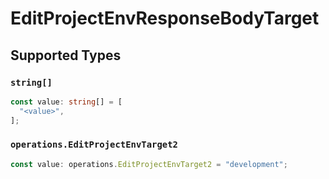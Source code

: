 # EditProjectEnvResponseBodyTarget


## Supported Types

### `string[]`

```typescript
const value: string[] = [
  "<value>",
];
```

### `operations.EditProjectEnvTarget2`

```typescript
const value: operations.EditProjectEnvTarget2 = "development";
```

